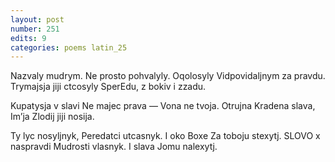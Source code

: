 ```yaml
---
layout: post
number: 251
edits: 9
categories: poems latin_25
---
```


Nazvaly mudrym.
Ne prosto pohvalyly. 
Oqolosyly 
Vidpovidaljnym za pravdu. 
Trymajsja jiji ctcosyly
SperEdu, z bokiv i zzadu.

Kupatysja v slavi 
Ne majec prava —
Vona ne tvoja. 
Otrujna 
Kradena slava, 
Im’ja Zlodij jiji nosija.

Ty lyc nosyljnyk, 
Peredatci utcasnyk.
I oko Boxe
Za toboju stexytj.
SLOVO x naspravdi 
Mudrosti vlasnyk.
I slava Jomu nalexytj.
